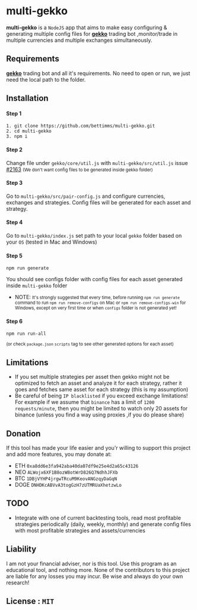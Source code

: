 # multi-gekko

<b>multi-gekko</b> is a `NodeJS` app that aims to make easy configuring & generating multiple config files for <b>[gekko](https://github.com/askmike/gekko)</b> trading bot 
,monitor/trade in multiple currencies and multiple exchanges simultaneously.

## Requirements

<b>[gekko](https://github.com/askmike/gekko)</b> trading bot and all it's requirements. No need to open or run, we just need the local path to the folder.


## Installation

#### Step 1
```
1. git clone https://github.com/bettimms/multi-gekko.git
2. cd multi-gekko
3. npm i
```
#### Step 2


Change file under `gekko/core/util.js` with `multi-gekko/src/util.js` issue [#2163](https://github.com/askmike/gekko/issues/2163)
<small>(We don't want config files to be generated inside gekko folder)</small>

#### Step 3

Go to `multi-gekko/src/pair-config.js` and configure currencies, exchanges and strategies.
Config files will be generated for each asset and strategy.

#### Step 4

Go to `multi-gekko/index.js` set path to your local `gekko` folder based on your `OS` (tested in Mac and Windows)

#### Step 5
```
npm run generate
```
You should see configs folder with config files for each asset generated inside `multi-gekko` folder

- NOTE: <small>It's strongly suggested that every time, before running `npm run generate` command to run `npm run remove-configs` on Mac 
or `npm run remove-configs-win` for Windows, except on very first time or when `configs` folder is not generated yet!
</small>


#### Step 6
```
npm run run-all
```
<small>(or check `package.json` `scripts` tag to see other generated options for each asset)</small>


## Limitations
- If you set multiple strategies per asset then gekko might not be optimized to fetch an asset and analyze it for each strategy, rather it goes and fetches same asset for each strategy (this is my assumption)
- Be careful of being `IP blacklisted` if you exceed exchange limitations! For example if we assume that `binance` has a limit of `1200` `requests/minute`, then you might be limited to watch only 20 assets for binance (unless you find a way using proxies ,if you do please share)

## Donation
If this tool has made your life easier and you'r willing to support this project and add more features, you may donate at:

- ETH  `0xa8dd6e3fa942aba40da07df9e25e4d2a65c43126`
- NEO  `ALWojx6XF1B8ozW8otWrD826Q7NdhhJFXb`
- BTC `1DBjVYHP4jrgwTRcuM9KeovANGzqyDaGqN`
- DOGE `DNHDKcABVvA3togGzH7zUTMRUaXhetzwLo`



## TODO
- Integrate with one of current backtesting tools, read most profitable strategies periodically (daily, weekly, monthly) and generate config files with most profitable strategies and assets/currencies


## Liability
I am not your financial adviser, nor is this tool. Use this program as an educational tool, and nothing more. None of the contributors to this project are liable for any losses you may incur. Be wise and always do your own research!

## License : `MIT`